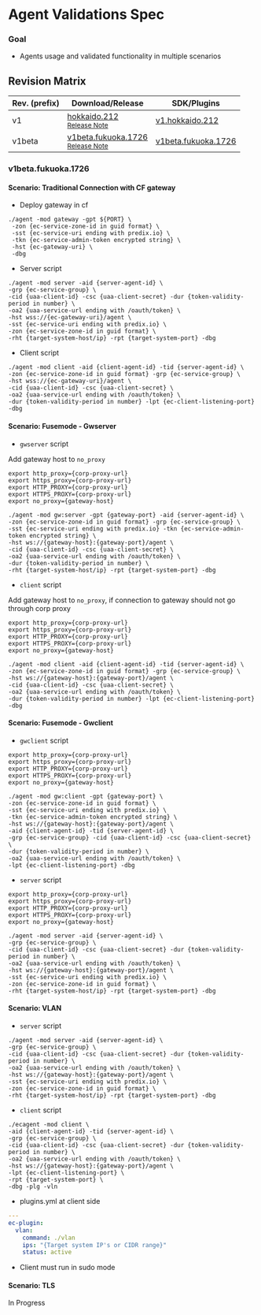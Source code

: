 # Agent Validations Spec

### Goal
- Agents usage and validated functionality in multiple scenarios

## Revision Matrix
Rev. (prefix) | Download/Release | SDK/Plugins
--- | --- | --- 
v1 | [hokkaido.212](https://github.com/EC-Release/sdk/tree/v1.hokkaido.212/dist)<br /><sup>[Release Note](https://github.com/EC-Release/sdk/releases/tag/v1.hokkaido.212) </sup> | [v1.hokkaido.212](https://github.com/EC-Release/sdk/tree/v1.hokkaido.212/plugins)  
v1beta | [v1beta.fukuoka.1726](https://github.com/EC-Release/sdk/tree/v1beta.fukuoka.1726/dist)<br /><sup>[Release Note](https://github.com/EC-Release/sdk/releases/tag/v1beta.fukuoka.1726)</sup> | [v1beta.fukuoka.1726](https://github.com/EC-Release/sdk/tree/v1beta.fukuoka.1726/plugins)  

### v1beta.fukuoka.1726
#### Scenario: Traditional Connection with CF gateway

- Deploy gateway in cf

```shell script
./agent -mod gateway -gpt ${PORT} \
 -zon {ec-service-zone-id in guid format} \
 -sst {ec-service-uri ending with predix.io} \
 -tkn {ec-service-admin-token encrypted string} \
 -hst {ec-gateway-uri} \
 -dbg
```
- Server script

```shell script
./agent -mod server -aid {server-agent-id} \
-grp {ec-service-group} \
-cid {uaa-client-id} -csc {uaa-client-secret} -dur {token-validity-period in number} \
-oa2 {uaa-service-url ending with /oauth/token} \
-hst wss://{ec-gateway-uri}/agent \
-sst {ec-service-uri ending with predix.io} \
-zon {ec-service-zone-id in guid format} \
-rht {target-system-host/ip} -rpt {target-system-port} -dbg 
```

- Client script

```shell script
./agent -mod client -aid {client-agent-id} -tid {server-agent-id} \
-zon {ec-service-zone-id in guid format} -grp {ec-service-group} \
-hst wss://{ec-gateway-uri}/agent \
-cid {uaa-client-id} -csc {uaa-client-secret} \
-oa2 {uaa-service-url ending with /oauth/token} \
-dur {token-validity-period in number} -lpt {ec-client-listening-port} -dbg
```

#### Scenario: Fusemode - Gwserver

- ```gwserver``` script

Add gateway host to ```no_proxy```
 
```shell script
export http_proxy={corp-proxy-url}
export https_proxy={corp-proxy-url}
export HTTP_PROXY={corp-proxy-url}
export HTTPS_PROXY={corp-proxy-url}
export no_proxy={gateway-host}

./agent -mod gw:server -gpt {gateway-port} -aid {server-agent-id} \
-zon {ec-service-zone-id in guid format} -grp {ec-service-group} \
-sst {ec-service-uri ending with predix.io} -tkn {ec-service-admin-token encrypted string} \
-hst ws://{gateway-host}:{gateway-port}/agent \
-cid {uaa-client-id} -csc {uaa-client-secret} \
-oa2 {uaa-service-url ending with /oauth/token} \
-dur {token-validity-period in number} \
-rht {target-system-host/ip} -rpt {target-system-port} -dbg
```

- ```client``` script

Add gateway host to ```no_proxy```, if connection to gateway should not go through corp proxy
```shell script
export http_proxy={corp-proxy-url}
export https_proxy={corp-proxy-url}
export HTTP_PROXY={corp-proxy-url}
export HTTPS_PROXY={corp-proxy-url}
export no_proxy={gateway-host}

./agent -mod client -aid {client-agent-id} -tid {server-agent-id} \
-zon {ec-service-zone-id in guid format} -grp {ec-service-group} \
-hst ws://{gateway-host}:{gateway-port}/agent \
-cid {uaa-client-id} -csc {uaa-client-secret} \
-oa2 {uaa-service-url ending with /oauth/token} \
-dur {token-validity-period in number} -lpt {ec-client-listening-port} -dbg
```
#### Scenario: Fusemode - Gwclient

- ```gwclient``` script
```shell script
export http_proxy={corp-proxy-url}
export https_proxy={corp-proxy-url}
export HTTP_PROXY={corp-proxy-url}
export HTTPS_PROXY={corp-proxy-url}
export no_proxy={gateway-host}

./agent -mod gw:client -gpt {gateway-port} \
-zon {ec-service-zone-id in guid format} \
-sst {ec-service-uri ending with predix.io} \
-tkn {ec-service-admin-token encrypted string} \
-hst ws://{gateway-host}:{gateway-port}/agent \
-aid {client-agent-id} -tid {server-agent-id} \
-grp {ec-service-group} -cid {uaa-client-id} -csc {uaa-client-secret} \
-dur {token-validity-period in number} \
-oa2 {uaa-service-url ending with /oauth/token} \
-lpt {ec-client-listening-port} -dbg
```

- ```server``` script
```shell script
export http_proxy={corp-proxy-url}
export https_proxy={corp-proxy-url}
export HTTP_PROXY={corp-proxy-url}
export HTTPS_PROXY={corp-proxy-url}
export no_proxy={gateway-host}

./agent -mod server -aid {server-agent-id} \
-grp {ec-service-group} \
-cid {uaa-client-id} -csc {uaa-client-secret} -dur {token-validity-period in number} \
-oa2 {uaa-service-url ending with /oauth/token} \
-hst ws://{gateway-host}:{gateway-port}/agent \
-sst {ec-service-uri ending with predix.io} \
-zon {ec-service-zone-id in guid format} \
-rht {target-system-host/ip} -rpt {target-system-port} -dbg
```

#### Scenario: VLAN

- ```server``` script
```shell script
./agent -mod server -aid {server-agent-id} \
-grp {ec-service-group} \
-cid {uaa-client-id} -csc {uaa-client-secret} -dur {token-validity-period in number} \
-oa2 {uaa-service-url ending with /oauth/token} \
-hst ws://{gateway-host}:{gateway-port}/agent \
-sst {ec-service-uri ending with predix.io} \
-zon {ec-service-zone-id in guid format} \
-rht {target-system-host/ip} -rpt {target-system-port} -dbg  
```

- ```client``` script
```shell script
./ecagent -mod client \
-aid {client-agent-id} -tid {server-agent-id} \
-grp {ec-service-group} \
-cid {uaa-client-id} -csc {uaa-client-secret} -dur {token-validity-period in number} \
-oa2 {uaa-service-url ending with /oauth/token} \
-hst ws://{gateway-host}:{gateway-port}/agent \
-lpt {ec-client-listening-port} \
-rpt {target-system-port} \
-dbg -plg -vln
```

- plugins.yml at client side

```yaml
--- 
ec-plugin: 
  vlan: 
    command: ./vlan
    ips: "{Target system IP's or CIDR range}"
    status: active
```

- Client must run in sudo mode

#### Scenario: TLS

In Progress

